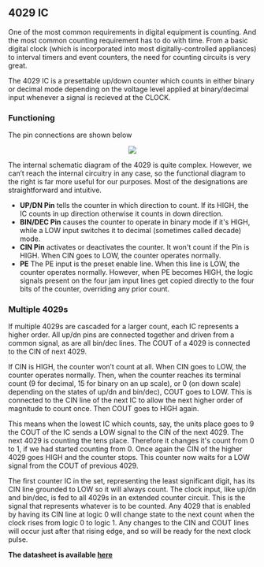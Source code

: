 ## 4029 IC

One of the most common requirements in digital equipment is counting. And the most
common counting requirement has to do with time. From a basic digital clock (which
is incorporated into most digitally-controlled appliances) to interval timers and event
counters, the need for counting circuits is very great.

The 4029 IC is a presettable up/down counter which counts in either binary or decimal mode depending on the voltage
level applied at binary/decimal input whenever a signal is recieved at the CLOCK. 

### Functioning
The pin connections are shown below

<p align="center">
<img src="https://user-images.githubusercontent.com/58845531/79719181-94055100-82fb-11ea-8d61-2e64d04faf19.jpg"/>
</p> 


The internal schematic diagram of the 4029 is quite complex. However, we can’t reach the internal circuitry in any
case, so the functional diagram to the right is far more useful for our purposes.
Most of the designations are straightforward and intuitive.

* __UP/DN Pin__ tells the counter in which direction to count. If its HIGH, the IC counts in up direction otherwise it counts in down direction.
* __BIN/DEC Pin__ causes the counter to operate in binary mode if it's HIGH, while a LOW input switches it to decimal (sometimes called decade) mode.
* __CIN Pin__ activates or deactivates the counter. It won't count if the Pin is HIGH. When CIN goes to LOW, the counter operates normally.
* __PE__ The PE input is the preset enable line. When this line is LOW, the counter operates normally. However, when PE becomes HIGH, the logic signals present on the four jam input lines get copied directly to the four bits of the counter, overriding any prior count.

### Multiple 4029s

If multiple 4029s are cascaded for a larger count, each IC represents a higher order.  All up/dn pins are connected together and driven from a common signal, as are all bin/dec lines. The COUT of a 4029 is connected to the CIN of next 4029.  

If CIN is HIGH, the counter won’t count at all. When CIN goes to LOW, the counter operates normally. Then, when the counter reaches its terminal count (9 for decimal, 15 for binary on an up scale), or 0 (on down scale) depending on the states of up/dn and bin/dec), COUT goes to LOW. This is connected to the CIN line of the next IC to allow the next higher order of magnitude to count once. Then COUT goes to HIGH again. 

This means when the lowest IC which counts, say, the units place goes to 9 the COUT of the IC sends a LOW signal to the CIN of the next 4029. The next 4029 is counting the tens place. Therefore it changes it's count from 0 to 1, if we had started counting from 0. Once again the CIN of the higher 4029 goes HIGH and the counter stops. This counter now waits for a LOW signal from the COUT of previous 4029. 

The first counter IC in the set, representing the least significant digit, has its CIN line grounded to LOW so it will always count. The clock input, like up/dn and bin/dec, is fed to all 4029s in an extended counter circuit. This is the signal that represents whatever is to be counted. Any 4029 that is enabled by having its CIN line at logic 0 will change state to the next count when the clock rises from logic 0 to logic 1. Any changes to the CIN and COUT lines will occur just after that rising edge, and so will be ready for the next clock pulse.

__The datasheet is available [here](https://www.renesas.com/in/en/www/doc/datasheet/cd4029bms.pdf)__
